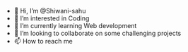 - 👋 Hi, I’m @Shiwani-sahu
- 👀 I’m interested in Coding
- 🌱 I’m currently learning Web development
- 💞️ I’m looking to collaborate on some challenging projects
- 📫 How to reach me 

<!---
Shiwani-sahu/Shiwani-sahu is a ✨ special ✨ repository because its `README.md` (this file) appears on your GitHub profile.
You can click the Preview link to take a look at your changes.
--->
